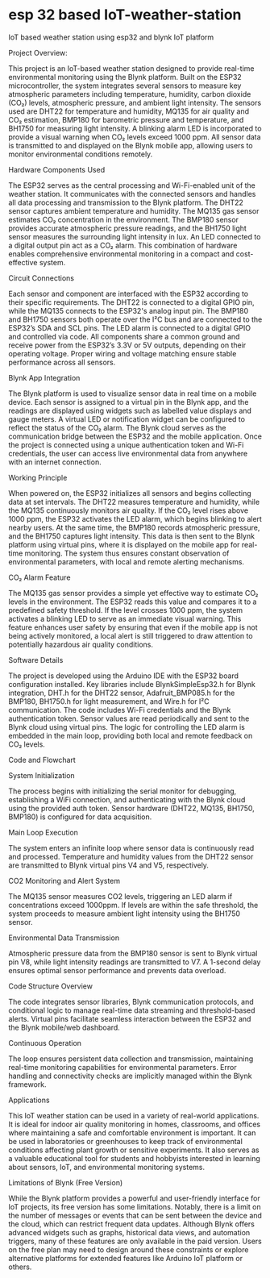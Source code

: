 # esp 32 based IoT-weather-station
IoT based weather station using esp32 and blynk IoT platform

Project Overview:

This project is an IoT-based weather station designed to provide real-time environmental monitoring using the Blynk platform. Built on the ESP32 microcontroller, the system integrates several sensors to measure key atmospheric parameters including temperature, humidity, carbon dioxide (CO₂) levels, atmospheric pressure, and ambient light intensity. The sensors used are DHT22 for temperature and humidity, MQ135 for air quality and CO₂ estimation, BMP180 for barometric pressure and temperature, and BH1750 for measuring light intensity. A blinking alarm LED is incorporated to provide a visual warning when CO₂ levels exceed 1000 ppm. All sensor data is transmitted to and displayed on the Blynk mobile app, allowing users to monitor environmental conditions remotely.

Hardware Components Used

The ESP32 serves as the central processing and Wi-Fi-enabled unit of the weather station. It communicates with the connected sensors and handles all data processing and transmission to the Blynk platform. The DHT22 sensor captures ambient temperature and humidity. The MQ135 gas sensor estimates CO₂ concentration in the environment. The BMP180 sensor provides accurate atmospheric pressure readings, and the BH1750 light sensor measures the surrounding light intensity in lux. An LED connected to a digital output pin act as a CO₂ alarm. This combination of hardware enables comprehensive environmental monitoring in a compact and cost-effective system.

Circuit Connections

Each sensor and component are interfaced with the ESP32 according to their specific requirements. The DHT22 is connected to a digital GPIO pin, while the MQ135 connects to the ESP32's analog input pin. The BMP180 and BH1750 sensors both operate over the I²C bus and are connected to the ESP32’s SDA and SCL pins. The LED alarm is connected to a digital GPIO and controlled via code. All components share a common ground and receive power from the ESP32’s 3.3V or 5V outputs, depending on their operating voltage. Proper wiring and voltage matching ensure stable performance across all sensors. 

Blynk App Integration

The Blynk platform is used to visualize sensor data in real time on a mobile device. Each sensor is assigned to a virtual pin in the Blynk app, and the readings are displayed using widgets such as labelled value displays and gauge meters. A virtual LED or notification widget can be configured to reflect the status of the CO₂ alarm. The Blynk cloud serves as the communication bridge between the ESP32 and the mobile application. Once the project is connected using a unique authentication token and Wi-Fi credentials, the user can access live environmental data from anywhere with an internet connection.

Working Principle

When powered on, the ESP32 initializes all sensors and begins collecting data at set intervals. The DHT22 measures temperature and humidity, while the MQ135 continuously monitors air quality. If the CO₂ level rises above 1000 ppm, the ESP32 activates the LED alarm, which begins blinking to alert nearby users. At the same time, the BMP180 records atmospheric pressure, and the BH1750 captures light intensity. This data is then sent to the Blynk platform using virtual pins, where it is displayed on the mobile app for real-time monitoring. The system thus ensures constant observation of environmental parameters, with local and remote alerting mechanisms.

CO₂ Alarm Feature

The MQ135 gas sensor provides a simple yet effective way to estimate CO₂ levels in the environment. The ESP32 reads this value and compares it to a predefined safety threshold. If the level crosses 1000 ppm, the system activates a blinking LED to serve as an immediate visual warning. This feature enhances user safety by ensuring that even if the mobile app is not being actively monitored, a local alert is still triggered to draw attention to potentially hazardous air quality conditions.

Software Details

The project is developed using the Arduino IDE with the ESP32 board configuration installed. Key libraries include BlynkSimpleEsp32.h for Blynk integration, DHT.h for the DHT22 sensor, Adafruit_BMP085.h for the BMP180, BH1750.h for light measurement, and Wire.h for I²C communication. The code includes Wi-Fi credentials and the Blynk authentication token. Sensor values are read periodically and sent to the Blynk cloud using virtual pins. The logic for controlling the LED alarm is embedded in the main loop, providing both local and remote feedback on CO₂ levels.

Code and Flowchart

System Initialization

The process begins with initializing the serial monitor for debugging, establishing a WiFi connection, and authenticating with the Blynk cloud using the provided auth token. Sensor hardware (DHT22, MQ135, BH1750, BMP180) is configured for data acquisition.

Main Loop Execution

The system enters an infinite loop where sensor data is continuously read and processed. Temperature and humidity values from the DHT22 sensor are transmitted to Blynk virtual pins V4 and V5, respectively.

CO2 Monitoring and Alert System

The MQ135 sensor measures CO2 levels, triggering an LED alarm if concentrations exceed 1000ppm. If levels are within the safe threshold, the system proceeds to measure ambient light intensity using the BH1750 sensor.

Environmental Data Transmission

Atmospheric pressure data from the BMP180 sensor is sent to Blynk virtual pin V8, while light intensity readings are transmitted to V7. A 1-second delay ensures optimal sensor performance and prevents data overload.

Code Structure Overview

The code integrates sensor libraries, Blynk communication protocols, and conditional logic to manage real-time data streaming and threshold-based alerts. Virtual pins facilitate seamless interaction between the ESP32 and the Blynk mobile/web dashboard.

Continuous Operation

The loop ensures persistent data collection and transmission, maintaining real-time monitoring capabilities for environmental parameters. Error handling and connectivity checks are implicitly managed within the Blynk framework.

Applications

This IoT weather station can be used in a variety of real-world applications. It is ideal for indoor air quality monitoring in homes, classrooms, and offices where maintaining a safe and comfortable environment is important. It can be used in laboratories or greenhouses to keep track of environmental conditions affecting plant growth or sensitive experiments. It also serves as a valuable educational tool for students and hobbyists interested in learning about sensors, IoT, and environmental monitoring systems.

Limitations of Blynk (Free Version)

While the Blynk platform provides a powerful and user-friendly interface for IoT projects, its free version has some limitations. Notably, there is a limit on the number of messages or events that can be sent between the device and the cloud, which can restrict frequent data updates. Although Blynk offers advanced widgets such as graphs, historical data views, and automation triggers, many of these features are only available in the paid version. Users on the free plan may need to design around these constraints or explore alternative platforms for extended features like Arduino IoT platform or others.




